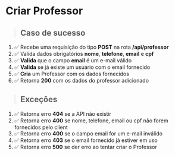 # Criar Professor

> ## Caso de sucesso

1. ✅ Recebe uma requisição do tipo **POST** na rota **/api/professor**
2. ✅ Valida dados obrigatórios **nome**, **telefone**, **email** e **cpf**
3. ✅ **Valida** que o campo **email** é um e-mail válido
4. ✅ **Valida** se já existe um usuário com o email fornecido
3. ✅ **Cria** um Professor com os dados fornecidos
4. ✅ Retorna **200** com os dados do professor adicionado

> ## Exceções

1. ✅ Retorna erro **404** se a API não existir
2. ✅ Retorna erro **400** se nome, telefone, email ou cpf não forem fornecidos pelo client
3. ✅ Retorna erro **400** se o campo email for um e-mail inválido
4. ✅ Retorna erro **403** se o email fornecido já estiver em uso
5. ✅ Retorna erro **500** se der erro ao tentar criar o Professor